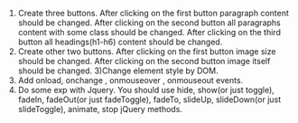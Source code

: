1) Create three buttons. After clicking on the first button paragraph content should be changed. After clicking on the second button all paragraphs content with some class  should be changed. After clicking on the third button all headings(h1-h6) content should be changed.
2) Create other two buttons. After clicking on the first button image size should be changed. After clicking on the second button image itself should be changed.
3)Change element style by DOM.
4) Add onload, onchange , onmouseover ,  onmouseout events.
5) Do some exp with Jquery. You should use hide, show(or just toggle), fadeIn, fadeOut(or just fadeToggle), fadeTo, slideUp, slideDown(or just slideToggle), animate, stop jQuery methods. 
